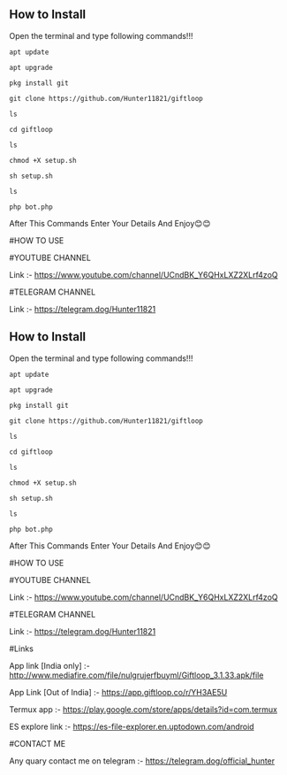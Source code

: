 ## How to Install

Open the terminal and type following commands!!!

 ```apt update```

 ```apt upgrade```

 ```pkg install git```

 ```git clone https://github.com/Hunter11821/giftloop```

 ```ls```

 ```cd giftloop```

 ```ls```

 ```chmod +X setup.sh```

 ```sh setup.sh```

 ```ls```

 ```php bot.php```

After This Commands Enter Your Details And Enjoy😊😊

#HOW TO USE

#YOUTUBE CHANNEL

Link :- https://www.youtube.com/channel/UCndBK_Y6QHxLXZ2XLrf4zoQ

#TELEGRAM CHANNEL

Link :- https://telegram.dog/Hunter11821

## How to Install

Open the terminal and type following commands!!!

 ```apt update```

 ```apt upgrade```

 ```pkg install git```

 ```git clone https://github.com/Hunter11821/giftloop```

 ```ls```

 ```cd giftloop```

 ```ls```

 ```chmod +X setup.sh```

 ```sh setup.sh```

 ```ls```

 ```php bot.php```

After This Commands Enter Your Details And Enjoy😊😊

#HOW TO USE

#YOUTUBE CHANNEL

Link :- https://www.youtube.com/channel/UCndBK_Y6QHxLXZ2XLrf4zoQ

#TELEGRAM CHANNEL

Link :- https://telegram.dog/Hunter11821

#Links

App link [India only] :- http://www.mediafire.com/file/nulgrujerfbuyml/Giftloop_3.1.33.apk/file

App Link [Out of India] :- https://app.giftloop.co/r/YH3AE5U

Termux app :- https://play.google.com/store/apps/details?id=com.termux

ES explore link :- https://es-file-explorer.en.uptodown.com/android

#CONTACT ME

Any quary contact me on telegram :- https://telegram.dog/official_hunter
